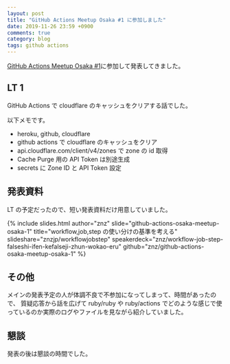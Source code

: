 ```yaml
---
layout: post
title: "GitHub Actions Meetup Osaka #1 に参加しました"
date: 2019-11-26 23:59 +0900
comments: true
category: blog
tags: github actions
---
```

[GitHub Actions Meetup Osaka #1](https://gaug.connpass.com/event/152956/)に参加して発表してきました。

<!--more-->

## LT 1

GitHub Actions で cloudflare のキャッシュをクリアする話でした。

以下メモです。

- heroku, github, cloudflare
- github actions で cloudflare のキャッシュをクリア
- api.cloudflare.com/client/v4/zones で zone の id 取得
- Cache Purge 用の API Token は別途生成
- secrets に Zone ID と API Token 設定

## 発表資料

LT の予定だったので、短い発表資料だけ用意していました。

{% include slides.html author="znz" slide="github-actions-osaka-meetup-osaka-1" title="workflow,job,step の使い分けの基準を考える" slideshare="znzjp/workflowjobstep" speakerdeck="znz/workflow-job-step-falseshi-ifen-kefalseji-zhun-wokao-eru" github="znz/github-actions-osaka-meetup-osaka-1" %}

## その他

メインの発表予定の人が体調不良で不参加になってしまって、時間があったので、
質疑応答から話を広げて ruby/ruby や ruby/actions でどのような感じで使っているのか実際のログやファイルを見ながら紹介していました。

## 懇談

発表の後は懇談の時間でした。
